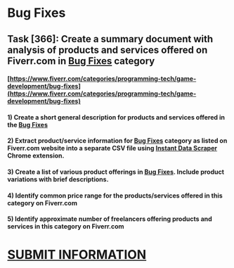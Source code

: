 # Bug Fixes
## Task [366]: Create a summary document with analysis of products and services offered on Fiverr.com in [Bug Fixes](https://www.fiverr.com/categories/programming-tech/game-development/bug-fixes) category
#### [https://www.fiverr.com/categories/programming-tech/game-development/bug-fixes](https://www.fiverr.com/categories/programming-tech/game-development/bug-fixes)
#### 1) Create a short general description for products and services offered in the [Bug Fixes](https://www.fiverr.com/categories/programming-tech/game-development/bug-fixes)
#### 2) Extract product/service information for [Bug Fixes](https://www.fiverr.com/categories/programming-tech/game-development/bug-fixes) category as listed on Fiverr.com website into a separate CSV file using [Instant Data Scraper](https://chrome.google.com/webstore/detail/instant-data-scraper/ofaokhiedipichpaobibbnahnkdoiiah) Chrome extension.
#### 3) Create a list of various product offerings in [Bug Fixes](https://www.fiverr.com/categories/programming-tech/game-development/bug-fixes). Include product variations with brief descriptions.
#### 4) Identify common price range for the products/services offered in this category on Fiverr.com
#### 5) Identify approximate number of freelancers offering products and services in this category on Fiverr.com

# [SUBMIT INFORMATION](https://forms.office.com/r/8AEKjkLxKG)
